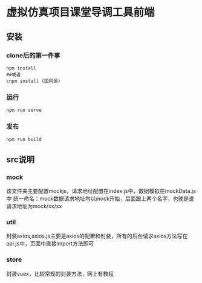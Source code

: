 # 虚拟仿真项目课堂导调工具前端
## 安装

### clone后的第一件事
```
npm install 
##或者
cnpm install (国内源)
```

### 运行
```
npm run serve
```

### 发布
```
npm run build
```

## src说明

### mock
该文件夹主要配置mockjs，请求地址配置在index.js中，数据模拟在mockData.js中
统一命名：mock数据请求地址均以mock开始，后面跟上两个名字，也就是说请求地址为mock/xx/xx

### util
封装axios,axios.js主要是axios的配置和封装，所有的后台请求axios方法写在api.js中，页面中直接import方法即可

### store
封装vuex，比较常规的封装方法，网上有教程
